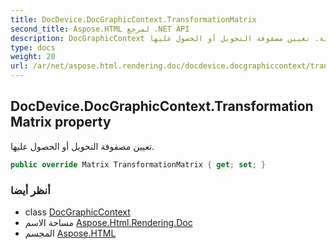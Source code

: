 ```yaml
---
title: DocDevice.DocGraphicContext.TransformationMatrix
second_title: Aspose.HTML لمرجع .NET API
description: DocGraphicContext ملكية. تعيين مصفوفة التحويل أو الحصول عليها.
type: docs
weight: 20
url: /ar/net/aspose.html.rendering.doc/docdevice.docgraphiccontext/transformationmatrix/
---
```

## DocDevice.DocGraphicContext.TransformationMatrix property

تعيين مصفوفة التحويل أو الحصول عليها.

```csharp
public override Matrix TransformationMatrix { get; set; }
```

### أنظر أيضا

* class [DocGraphicContext](../)
* مساحة الاسم [Aspose.Html.Rendering.Doc](../../docdevice.docgraphiccontext/)
* المجسم [Aspose.HTML](../../../)


